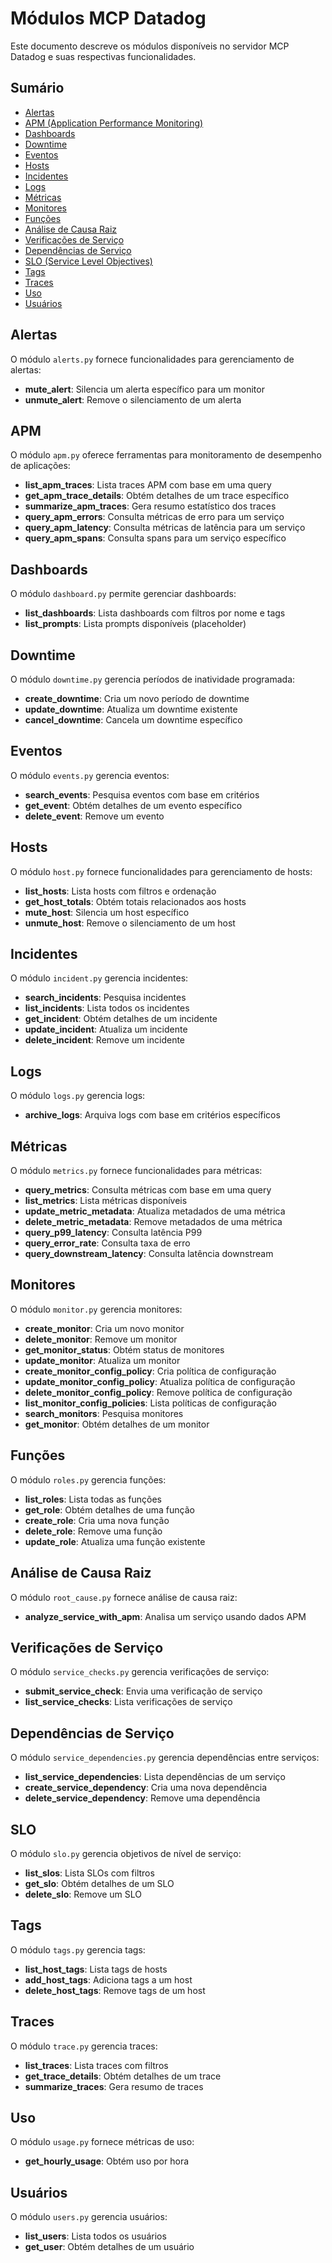 # Módulos MCP Datadog

Este documento descreve os módulos disponíveis no servidor MCP Datadog e suas respectivas funcionalidades.

## Sumário

- [Alertas](#alertas)
- [APM (Application Performance Monitoring)](#apm)
- [Dashboards](#dashboards)
- [Downtime](#downtime)
- [Eventos](#eventos)
- [Hosts](#hosts)
- [Incidentes](#incidentes)
- [Logs](#logs)
- [Métricas](#métricas)
- [Monitores](#monitores)
- [Funções](#funções)
- [Análise de Causa Raiz](#análise-de-causa-raiz)
- [Verificações de Serviço](#verificações-de-serviço)
- [Dependências de Serviço](#dependências-de-serviço)
- [SLO (Service Level Objectives)](#slo)
- [Tags](#tags)
- [Traces](#traces)
- [Uso](#uso)
- [Usuários](#usuários)

## Alertas

O módulo `alerts.py` fornece funcionalidades para gerenciamento de alertas:

- **mute_alert**: Silencia um alerta específico para um monitor
- **unmute_alert**: Remove o silenciamento de um alerta

## APM

O módulo `apm.py` oferece ferramentas para monitoramento de desempenho de aplicações:

- **list_apm_traces**: Lista traces APM com base em uma query
- **get_apm_trace_details**: Obtém detalhes de um trace específico
- **summarize_apm_traces**: Gera resumo estatístico dos traces
- **query_apm_errors**: Consulta métricas de erro para um serviço
- **query_apm_latency**: Consulta métricas de latência para um serviço
- **query_apm_spans**: Consulta spans para um serviço específico

## Dashboards

O módulo `dashboard.py` permite gerenciar dashboards:

- **list_dashboards**: Lista dashboards com filtros por nome e tags
- **list_prompts**: Lista prompts disponíveis (placeholder)

## Downtime

O módulo `downtime.py` gerencia períodos de inatividade programada:

- **create_downtime**: Cria um novo período de downtime
- **update_downtime**: Atualiza um downtime existente
- **cancel_downtime**: Cancela um downtime específico

## Eventos

O módulo `events.py` gerencia eventos:

- **search_events**: Pesquisa eventos com base em critérios
- **get_event**: Obtém detalhes de um evento específico
- **delete_event**: Remove um evento

## Hosts

O módulo `host.py` fornece funcionalidades para gerenciamento de hosts:

- **list_hosts**: Lista hosts com filtros e ordenação
- **get_host_totals**: Obtém totais relacionados aos hosts
- **mute_host**: Silencia um host específico
- **unmute_host**: Remove o silenciamento de um host

## Incidentes

O módulo `incident.py` gerencia incidentes:

- **search_incidents**: Pesquisa incidentes
- **list_incidents**: Lista todos os incidentes
- **get_incident**: Obtém detalhes de um incidente
- **update_incident**: Atualiza um incidente
- **delete_incident**: Remove um incidente

## Logs

O módulo `logs.py` gerencia logs:

- **archive_logs**: Arquiva logs com base em critérios específicos

## Métricas

O módulo `metrics.py` fornece funcionalidades para métricas:

- **query_metrics**: Consulta métricas com base em uma query
- **list_metrics**: Lista métricas disponíveis
- **update_metric_metadata**: Atualiza metadados de uma métrica
- **delete_metric_metadata**: Remove metadados de uma métrica
- **query_p99_latency**: Consulta latência P99
- **query_error_rate**: Consulta taxa de erro
- **query_downstream_latency**: Consulta latência downstream

## Monitores

O módulo `monitor.py` gerencia monitores:

- **create_monitor**: Cria um novo monitor
- **delete_monitor**: Remove um monitor
- **get_monitor_status**: Obtém status de monitores
- **update_monitor**: Atualiza um monitor
- **create_monitor_config_policy**: Cria política de configuração
- **update_monitor_config_policy**: Atualiza política de configuração
- **delete_monitor_config_policy**: Remove política de configuração
- **list_monitor_config_policies**: Lista políticas de configuração
- **search_monitors**: Pesquisa monitores
- **get_monitor**: Obtém detalhes de um monitor

## Funções

O módulo `roles.py` gerencia funções:

- **list_roles**: Lista todas as funções
- **get_role**: Obtém detalhes de uma função
- **create_role**: Cria uma nova função
- **delete_role**: Remove uma função
- **update_role**: Atualiza uma função existente

## Análise de Causa Raiz

O módulo `root_cause.py` fornece análise de causa raiz:

- **analyze_service_with_apm**: Analisa um serviço usando dados APM

## Verificações de Serviço

O módulo `service_checks.py` gerencia verificações de serviço:

- **submit_service_check**: Envia uma verificação de serviço
- **list_service_checks**: Lista verificações de serviço

## Dependências de Serviço

O módulo `service_dependencies.py` gerencia dependências entre serviços:

- **list_service_dependencies**: Lista dependências de um serviço
- **create_service_dependency**: Cria uma nova dependência
- **delete_service_dependency**: Remove uma dependência

## SLO

O módulo `slo.py` gerencia objetivos de nível de serviço:

- **list_slos**: Lista SLOs com filtros
- **get_slo**: Obtém detalhes de um SLO
- **delete_slo**: Remove um SLO

## Tags

O módulo `tags.py` gerencia tags:

- **list_host_tags**: Lista tags de hosts
- **add_host_tags**: Adiciona tags a um host
- **delete_host_tags**: Remove tags de um host

## Traces

O módulo `trace.py` gerencia traces:

- **list_traces**: Lista traces com filtros
- **get_trace_details**: Obtém detalhes de um trace
- **summarize_traces**: Gera resumo de traces

## Uso

O módulo `usage.py` fornece métricas de uso:

- **get_hourly_usage**: Obtém uso por hora

## Usuários

O módulo `users.py` gerencia usuários:

- **list_users**: Lista todos os usuários
- **get_user**: Obtém detalhes de um usuário